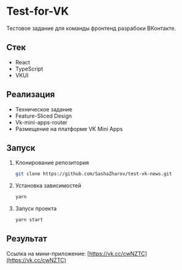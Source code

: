 # Test-for-VK

Тестовое задание для команды фронтенд разрабоки ВКонтакте.

## Стек

- React
- TypeScript
- VKUI

## Реализация

- Техническое задание
- Feature-Sliced Design
- Vk-mini-apps-router
- Размещение на платформе VK Mini Apps

## Запуск

1. Клонирование репозитория
   ```bash
   git clone https://github.com/SashaZharov/test-vk-news.git
   ```
2. Установка зависимостей
   ```bash
   yarn
   ```
3. Запуск проекта
   ```bash
   yarn start
   ```

## Результат

Ссылка на мини-приложение: [https://vk.cc/cwNZTC](https://vk.cc/cwNZTC)
